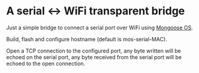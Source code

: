 # A serial <-> WiFi transparent bridge

Just a simple bridge to connect a serial port over WiFi using [Mongoose OS](https://mongoose-os.com/).

Build, flash and configure hostname (default is mos-serial-MAC).

Open a TCP connection to the configured port, any byte written will be echoed on the serial port, any byte received from the serial port will be echoed to the open connection.
